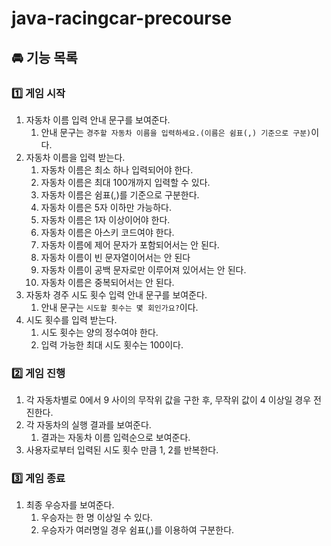 # java-racingcar-precourse
## 🚘 기능 목록
### 1️⃣ 게임 시작

1. 자동차 이름 입력 안내 문구를 보여준다.
    1. 안내 문구는 `경주할 자동차 이름을 입력하세요.(이름은 쉼표(,) 기준으로 구분)`이다.
2. 자동차 이름을 입력 받는다.
    1. 자동차 이름은 최소 하나 입력되어야 한다.
    2. 자동차 이름은 최대 100개까지 입력할 수 있다.
    3. 자동차 이름은 쉼표(,)를 기준으로 구분한다.
    4. 자동차 이름은 5자 이하만 가능하다.
    5. 자동차 이름은 1자 이상이어야 한다.
    6. 자동차 이름은 아스키 코드여야 한다.
    7. 자동차 이름에 제어 문자가 포함되어서는 안 된다.
    8. 자동차 이름이 빈 문자열이어서는 안 된다
    9. 자동차 이름이 공백 문자로만 이루어져 있어서는 안 된다.
    10. 자동차 이름은 중복되어서는 안 된다.
3. 자동차 경주 시도 횟수 입력 안내 문구를 보여준다.
    1. 안내 문구는 `시도할 횟수는 몇 회인가요?`이다.
4. 시도 횟수를 입력 받는다.
    1. 시도 횟수는 양의 정수여야 한다.
    2. 입력 가능한 최대 시도 횟수는 100이다.

### 2️⃣ 게임 진행

1. 각 자동차별로 0에서 9 사이의 무작위 값을 구한 후, 무작위 값이 4 이상일 경우 전진한다.
2. 각 자동차의 실행 결과를 보여준다.
    1. 결과는 자동차 이름 입력순으로 보여준다.
3. 사용자로부터 입력된 시도 횟수 만큼 1, 2를 반복한다.

### 3️⃣ 게임 종료

1. 최종 우승자를 보여준다.
    1. 우승자는 한 명 이상일 수 있다.
    2. 우승자가 여러명일 경우 쉼표(,)를 이용하여 구분한다.
